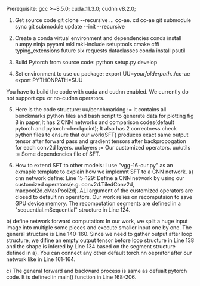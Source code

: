 Prerequisite: gcc >=8.5.0; cuda_11.3.0; cudnn v8.2.0;


1) Get source code
git clone --recursive … cc-ae.
cd cc-ae
git submodule sync
git submodule update --init --recursive

2) Create a conda virtual environment and dependencies
conda install numpy ninja pyyaml mkl mkl-include setuptools cmake cffi typing_extensions future six requests dataclasses
conda install psutil

3) Build Pytorch from source code:
python setup.py develop

4) Set environment to use uu package:
export UU=$your folder path..$/cc-ae   
export PYTHONPATH=$UU

You have to build the code with cuda and cudnn enabled. We currently do not support cpu or no-cudnn operators.

5) Here is the code structure:
uu/benchmarking := It contains all benckmarks python files and bash script to generate data for plotting fig 8 in paper;It has 2 CNN networks and comparison codes(default pytorch and pytorch-checkpoint); It also has 2 correctness check python files to ensure that our work(SFT) produces exact same output tensor after forward pass and gradient tensors after backpropogation for each conv2d layers.
uu/layers := Our customized operators.
uu/utils := Some dependencies file of SFT.

6) How to extend SFT to other models:
I use "vgg-16-our.py" as an exmaple template to explain how we implemnt SFT to a CNN network.
a) cnn network define:
Line 15-129: Define a CNN network by using our customized operators(e.g. conv2d.TiledConv2d, maxpool2d.cMaxPool2d). ALl argument of the customized operators are closed to default nn operators. Our work relies on recomputaion to save GPU device memory. The recomputation segments are defined in a "sequential.mSequential" structure in Line 124.

b) define network forward computation:
In our work, we split a huge input image into multiple some pieces and execute smaller input one by one. The general structure is Line 140-160. Since we need to gather output after loop structure, we difine an empty output tensor before loop structure in Line 138 and the shape is infered by Line 134 based on the segment structure defined in a).
You can connect any other default torch.nn oeprator after our network like in Line 161-164.

c) The general forward and backward process is same as defualt pytorch code. It is defined in main() function in Line 168-206.





